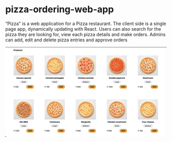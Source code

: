 # pizza-ordering-web-app
“Pizza" is a web application for a Pizza restaurant. The client side is a single page app, dynamically updating with React.
Users can also search for the pizza they are looking for, view each pizza details and make orders. Admins can add, edit and delete pizza entries and approve orders

![Products-Page](./Products-Page.png)
